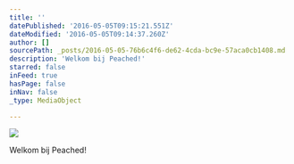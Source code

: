 ```yaml
---
title: ''
datePublished: '2016-05-05T09:15:21.551Z'
dateModified: '2016-05-05T09:14:37.260Z'
author: []
sourcePath: _posts/2016-05-05-76b6c4f6-de62-4cda-bc9e-57aca0cb1408.md
description: 'Welkom bij Peached!'
starred: false
inFeed: true
hasPage: false
inNav: false
_type: MediaObject

---
```

![](https://the-grid-user-content.s3-us-west-2.amazonaws.com/37102021-c73f-4f19-9325-ffa9644c74be.jpg)

Welkom bij Peached!
